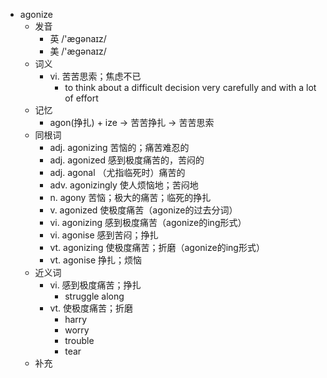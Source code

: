 - agonize
  - 发音
    - 英 /'ægənaɪz/
    - 美 /'æɡənaɪz/
  - 词义
    - vi. 苦苦思索；焦虑不已
      - to think about a difficult decision very carefully and with a lot of effort
  - 记忆
    - agon(挣扎) + ize → 苦苦挣扎 → 苦苦思索
  - 同根词
    - adj. agonizing 苦恼的；痛苦难忍的
    - adj. agonized 感到极度痛苦的，苦闷的
    - adj. agonal （尤指临死时）痛苦的
    - adv. agonizingly 使人烦恼地；苦闷地
    - n. agony 苦恼；极大的痛苦；临死的挣扎
    - v. agonized 使极度痛苦（agonize的过去分词）
    - vi. agonizing 感到极度痛苦（agonize的ing形式）
    - vi. agonise 感到苦闷；挣扎
    - vt. agonizing 使极度痛苦；折磨（agonize的ing形式）
    - vt. agonise 挣扎；烦恼
  - 近义词
    - vi. 感到极度痛苦；挣扎
      - struggle along
    - vt. 使极度痛苦；折磨
      - harry
      - worry
      - trouble
      - tear
  - 补充